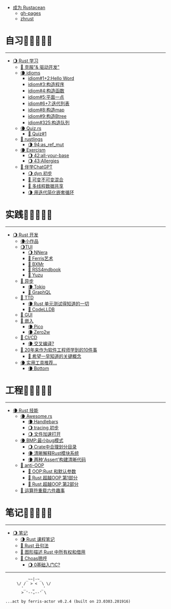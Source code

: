 
- [成为 Rustacean](./abt/README.md)
    + [gh-pages](./abt/gh-pages.md)
    + [zhrust](./abt/zhrust.md)



# 自习🌚🌘🌗🌖🌝

---

- [🌖 Rust 学习](./101/README.md)
    + [🌝 克服"& 驱动开发"](./101/past_ampersand-driven_development.md)
    + [🌘 idioms](./101/idioms.md)
        + [idiom#1+2:Hello Word](./101/idiom1_2.md)
        + [idiom#3:构造程序](./101/idiom3.md)
        + [idiom#4:构造函数](./101/idiom4.md)
        + [idiom#5:平面一点](./101/idiom5.md)
        + [idiom#6+7:迭代列表](./101/idiom6_7.md)
        + [idiom#8:构造map](./101/idiom8.md)
        + [idiom#9:构造Btree](./101/idiom9.md)
        + [idiom#325:构造队列](./101/idiom325_create_a_queue.md)
    + [🌘 Quiz.rs](./101/quiz.md)
        + [🌝 Quiz#1](./101/quiz_1.md)
    + [🌝 rustlings](./101/rustlings.md)
        + [🌗 94:as_ref_mut](./101/rustlings_94.md)
    + [🌘 Exercism](./101/exercism.md)
        + [🌖 42:all-your-base](./101/ex42all-your-base.md)
        + [🌖 43:Allergies](./101/ex43Allergies.md)
    + [🌚 伴学ChatGPT](./101/chatgpt101.md)
        + [🌖 dyn 初步](./101/chat_dyn101.md)
        + [🌝 可变不可变混合](./101/chat_heap_stack.md)
        + [🌝 多线程数据共享](./101/chat_arc_threads.md)
        + [🌗 用迭代简化嵌套循环](./101/chat_for_or_itertools.md)


# 实践🌚🌘🌗🌖🌝

---

- [🌖 Rust 开发](./dev/README.md)
    + [🌘小作品](./dev/dama-projects.md)
    + [🌖TUI](./dev/tui4cli.md)
        + [🌖 NNera](./dev/cli_nnera.md)
        + [🌝 Ferris艺术](./dev/cli_ferris_art.md)
        + [🌝 BXMr](./dev/cli_bxmr.md)
        + [🌝 RSS4mdbook](./dev/cli_rss4mdbook.md)
        + [🌚 Yuzu](./dev/cli_yuzu.md)
    + [🌚 异步](./dev/web4async.md)
        + [🌘 Tokio](./dev/tokio.md)
        + [🌚 GraphQL](./dev/graphql.md)
    + [🌚 TTD]()
        + [🌘 Rust 单元测试得知道的一切](./dev/rust-unit-test-everything-wanted-know.md)
        + [🌚 CodeLLDB](./dev/debug_rust_with_codelldb.md)
    + [🌚 GUI](./dev/gui4web.md)
    + [🌚 嵌入](./dev/embedded_rs.md)
        + [🌘 Pico](./dev/emb_rp2040pico.md)
        + [🌘 Zero2w](./dev/emb_rpi02w.md)
    + [🌚 CI/CD]()
        + [🌘 交叉编译?](./dev/cross-compiling.md)
    + [🌝 20年来作为软件工程师学到的10件事](./dev/20-things-ive-learned-in-my-20-years-as-a-software-engineer.md)
        + [🌝 希望一早知道的关键概念](./dev/concepts-i-wish-i-learned-earlier.md)
    + [🌘 实用工具推荐...]()
        + [🌘 Bottom](./dev/cli_btm.md)



# 工程🌚🌘🌗🌖🌝

---

- [🌘 Rust 技能](./tip/README.md)
    + [🌘 Awesome.rs](./tip/awesome4rs.md)
        + [🌘 Handlebars](./tip/aw4rs_handlebars.md)
        + [🌖 tracing 初步](./tip/tracing.md)
        + [🌖 文件加速打开](./tip/open_big_file_speed.md)
    + [🌘 BMP:最小bug模式](./tip/rust_min_bug_patterns.md)
        + [🌖 Crate中合理划分目录](./tip/manag_growing_proj_with_crates_modules.md)
        + [🌘 清晰解释Rust模块系统](./tip/clear_explanation_rust_modele_system.md)
        + [🌘 两种'Assert'构建清晰代码](./tip/two_kinds_assert_make_better_code.md)
    + [🌝 anti-OOP]()
        + [🌝 OOP:Rust 和默认参数](./tip/default-params.md)
        + [🌝 Rust 超越OOP,第1部分](./tip/oop-1-encapsulation.md)
        + [🌝 Rust 超越OOP,第2部分](./tip/oop-2-polymorphism.md)
    + [🌝 运算符重载六件趣事](./tip/rust6fun-operator-overloading.md)



# 笔记🌚🌘🌗🌖🌝

---

- [🌖 笔记](./logs/README.md)
    + [🌗 Rust 课程笔记](./logs/rust101logging.md)
    + [🌝 Rust 丑句法](./logs/rust-s-ugly-syntax.md)
    + [🌝 图形描述 Rust 中所有权和借用](./logs/graph-rust-move-copy-borrow.md)
    + [🌚 Choas嗯哼]()
        + [🌖 0基础入门C?](./logs/c101.md)

----

```
         _~∽|-~_
     \/ /  > <  \ \/
       '_   ⎵   _'
       > '--⌄--' \

...act by ferris-actor v0.2.4 (built on 23.0303.201916)
```